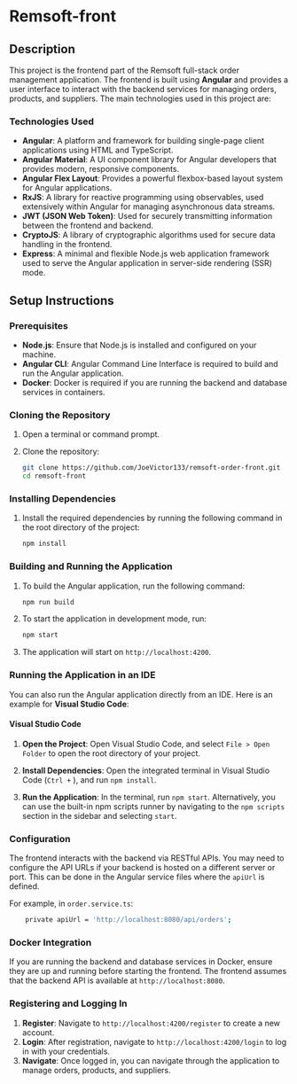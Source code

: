 # Remsoft-front

## Description

This project is the frontend part of the Remsoft full-stack order management application. The frontend is built using **Angular** and provides a user interface to interact with the backend services for managing orders, products, and suppliers. The main technologies used in this project are:

### Technologies Used

- **Angular**: A platform and framework for building single-page client applications using HTML and TypeScript.
- **Angular Material**: A UI component library for Angular developers that provides modern, responsive components.
- **Angular Flex Layout**: Provides a powerful flexbox-based layout system for Angular applications.
- **RxJS**: A library for reactive programming using observables, used extensively within Angular for managing asynchronous data streams.
- **JWT (JSON Web Token)**: Used for securely transmitting information between the frontend and backend.
- **CryptoJS**: A library of cryptographic algorithms used for secure data handling in the frontend.
- **Express**: A minimal and flexible Node.js web application framework used to serve the Angular application in server-side rendering (SSR) mode.

## Setup Instructions

### Prerequisites

- **Node.js**: Ensure that Node.js is installed and configured on your machine.
- **Angular CLI**: Angular Command Line Interface is required to build and run the Angular application.
- **Docker**: Docker is required if you are running the backend and database services in containers.

### Cloning the Repository

1. Open a terminal or command prompt.
2. Clone the repository:

   ```bash
   git clone https://github.com/JoeVictor133/remsoft-order-front.git
   cd remsoft-front

### Installing Dependencies

1. Install the required dependencies by running the following command in the root directory of the project:

    ```bash
    npm install
    ```

### Building and Running the Application

1. To build the Angular application, run the following command:

    ```bash
    npm run build
    ```

2. To start the application in development mode, run:

    ```bash
    npm start
    ```

3. The application will start on `http://localhost:4200`.

### Running the Application in an IDE

You can also run the Angular application directly from an IDE. Here is an example for **Visual Studio Code**:

#### Visual Studio Code

1. **Open the Project**: Open Visual Studio Code, and select `File > Open Folder` to open the root directory of your project.

2. **Install Dependencies**: Open the integrated terminal in Visual Studio Code (`Ctrl +` ), and run `npm install`.

3. **Run the Application**: In the terminal, run `npm start`. Alternatively, you can use the built-in npm scripts runner by navigating to the `npm scripts` section in the sidebar and selecting `start`.

### Configuration

The frontend interacts with the backend via RESTful APIs. You may need to configure the API URLs if your backend is hosted on a different server or port. This can be done in the Angular service files where the `apiUrl` is defined.

For example, in `order.service.ts`:

  ```bash
      private apiUrl = 'http://localhost:8080/api/orders';
  ```


### Docker Integration

If you are running the backend and database services in Docker, ensure they are up and running before starting the frontend. The frontend assumes that the backend API is available at `http://localhost:8080`.

### Registering and Logging In

1. **Register**: Navigate to `http://localhost:4200/register` to create a new account.
2. **Login**: After registration, navigate to `http://localhost:4200/login` to log in with your credentials.
3. **Navigate**: Once logged in, you can navigate through the application to manage orders, products, and suppliers.

